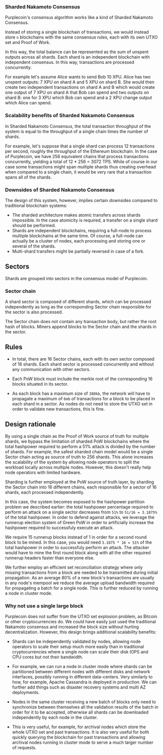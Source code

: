 ### Sharded Nakamoto Consensus 
Purplecoin's consensus algorithm works like a kind of Sharded Nakamoto Consensus. 

Instead of storing a single blockchain of transactions, we would instead store `n` blockchains with the same consensus rules, each with its own UTXO set and Proof of Work.

In this way, the total balance can be represented as the sum of unspent outputs across all shards. Each shard is an independent blockchain with independent consensus. In this way, transactions are processed concurrently. 

For example let's assume Alice wants to send Bob 10 XPU. Alice has two unspent outputs: 7 XPU on shard A and 5 XPU on shard B. She would then create two independent transactions on shard A and B which would create one output of 7 XPU on shard A that Bob can spend and two outputs on shard B: one for 3 XPU which Bob can spend and a 2 XPU change output which Alice can spend.

### Scalability benefits of Sharded Nakamoto Consensus
In Sharded Nakamoto Consensus, the total transaction throughput of the system is equal to the throughput of a single chain times the number of shards.

For example, let's suppose that a single shard can process 12 transactions per second, roughly the throughput of the Ethereum blockchain. In the case of Purplecoin, we have 256 equivalent chains that process transactions concurrently, yielding a total of 12 * 256 = 3072 TPS. While of course in our case some transactions might span multiple shards thus creating overhead when compared to a single chain, it would be very rare that a transaction spans all of the shards.

### Downsides of Sharded Nakamoto Consensus
The design of this system, however, implies certain downsides compared to traditional blockchain systems:
* The sharded architecture makes atomic transfers across shards impossible. In the case atomicity is required, a transfer on a single shard should be performed.
* Shards are independent blockchains, requiring a full-node to process multiple blockchains at the same time. Of course, a full-node can actually be a cluster of nodes, each processing and storing one or several of the shards.
* Multi-shard transfers might be partially reversed in case of a fork.

## Sectors
Shards are grouped into sectors in the consensus model of Purplecoin.

### Sector chain
A shard sector is composed of different shards, which can be processed independently as long as the corresponding Sector chain responsible for the sector is also processed.

The Sector chain does not contain any transaction body, but rather the root hash of blocks. Miners append blocks to the Sector chain and the shards in the sector.

## Rules
* In total, there are 16 Sector chains, each with its own sector composed of 16 shards. Each
shard sector is processed concurrently and without any communication with other sectors.

* Each PoW block must include the merkle root of the corresponding 16 blocks situated in its sector.

* As each block has a maximum size of `380kb`, the network will have to propagate a maximum
of `6mb` of transactions for a block to be placed in each shard in a sector. As nodes do not need to
store the UTXO set in order to validate new transactions, this is fine.

## Design rationale
By using a single chain as the Proof of Work source of truth for multiple shards, we bypass
the limitation of sharded PoW blockchains where the total hashpower required to perform a 51%
attack is divided by the number of shards. For example, the safest sharded chain model would
be a single Sector chain acting as source of truth to 256 shards. This alone increases the scalability
of the system by allowing node operators to split the workload locally across multiple nodes. However,
this doesn't really help node operators with limited hardware.

Sharding is further employed at the PoW source of truth layer, by sharding the Sector chain into
16 different chains, each responsible for a sector of 16 shards, each processed independently.

In this case, the system becomes exposed to the hashpower partition problem we described earlier: the total
hashpower percentage required to perform an attack on a single sector decreases from `51%` to `51/16 = 3.1875%`
of the total hashpower. In order to defend against attacks, we leverage the runnerup election system of
Green PoW in order to artificially increase the hashpower required to successfuly execute an attack.

We require 15 runnerup blocks instead of 1 in order for a second round block to be mined. In this case,
you would need `3.1875 * 16 = 51%` of the total hashpower in order to successfuly perform an attack.
The attacker would have to mine the first round block along with all the other required runnerup
headers faster than everyone else.

We further employ an efficient set reconciliation strategy where only missing transactions
from a block are needed to be transmitted during initial propagation. As an average 80% of
a new block's transactions are usually in any node's mempool we reduce the average upload
bandwidth required for propagating a batch for a single node. This is further reduced by running a node
in cluster mode.

### Why not use a single large block
Purplecoin does not suffer from the UTXO set explosion problem, as Bitcoin or other
cryptocurrencies do. We could have easily just used the traditional Nakamoto consensus
and increased the block size without hurting decentralization. However, this design
brings additional scalability benefits:

* Shards can be independently validated by nodes, allowing node operators to scale their setup
much more easily than in traditional cryptocurrencies where a single node can scale their disk
IOPS and CPU cores but not their bandwidth.

* For example, we can run a node in cluster mode where shards can be partitioned between different
nodes with different disks and network interfaces, possibly running in different data-centers.
Very similarly to how, for example, Apache Cassandra is deployed in production. We can further
add things such as disaster recovery systems and multi AZ deployments.

* Nodes in the same cluster receiving a new batch of blocks only need to synchronize between themselves
all the validation results of the batch in order for it to be accepted, otherwise all shards can be
downloaded independently by each node in the cluster.

* This is very useful, for example, for archival nodes which store the whole UTXO set and past transactions.
It is also very useful for both quickly querying the blockchain for past transactions and allowing archival
nodes running in cluster mode to serve a much larger number of requests.